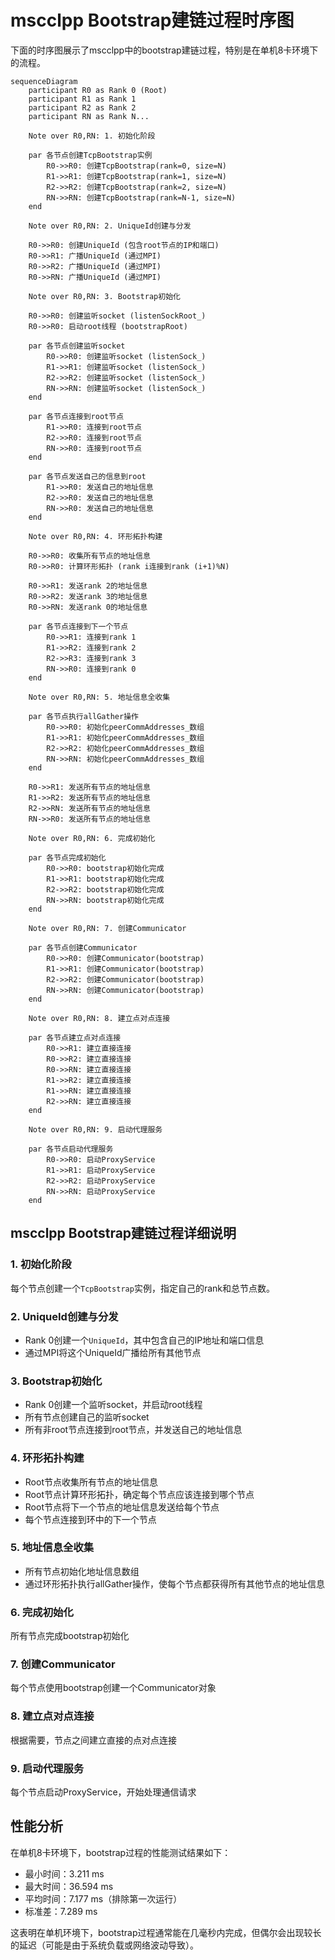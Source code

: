 # mscclpp Bootstrap建链过程时序图

下面的时序图展示了mscclpp中的bootstrap建链过程，特别是在单机8卡环境下的流程。

```mermaid
sequenceDiagram
    participant R0 as Rank 0 (Root)
    participant R1 as Rank 1
    participant R2 as Rank 2
    participant RN as Rank N...
    
    Note over R0,RN: 1. 初始化阶段
    
    par 各节点创建TcpBootstrap实例
        R0->>R0: 创建TcpBootstrap(rank=0, size=N)
        R1->>R1: 创建TcpBootstrap(rank=1, size=N)
        R2->>R2: 创建TcpBootstrap(rank=2, size=N)
        RN->>RN: 创建TcpBootstrap(rank=N-1, size=N)
    end
    
    Note over R0,RN: 2. UniqueId创建与分发
    
    R0->>R0: 创建UniqueId (包含root节点的IP和端口)
    R0->>R1: 广播UniqueId (通过MPI)
    R0->>R2: 广播UniqueId (通过MPI)
    R0->>RN: 广播UniqueId (通过MPI)
    
    Note over R0,RN: 3. Bootstrap初始化
    
    R0->>R0: 创建监听socket (listenSockRoot_)
    R0->>R0: 启动root线程 (bootstrapRoot)
    
    par 各节点创建监听socket
        R0->>R0: 创建监听socket (listenSock_)
        R1->>R1: 创建监听socket (listenSock_)
        R2->>R2: 创建监听socket (listenSock_)
        RN->>RN: 创建监听socket (listenSock_)
    end
    
    par 各节点连接到root节点
        R1->>R0: 连接到root节点
        R2->>R0: 连接到root节点
        RN->>R0: 连接到root节点
    end
    
    par 各节点发送自己的信息到root
        R1->>R0: 发送自己的地址信息
        R2->>R0: 发送自己的地址信息
        RN->>R0: 发送自己的地址信息
    end
    
    Note over R0,RN: 4. 环形拓扑构建
    
    R0->>R0: 收集所有节点的地址信息
    R0->>R0: 计算环形拓扑 (rank i连接到rank (i+1)%N)
    
    R0->>R1: 发送rank 2的地址信息
    R0->>R2: 发送rank 3的地址信息
    R0->>RN: 发送rank 0的地址信息
    
    par 各节点连接到下一个节点
        R0->>R1: 连接到rank 1
        R1->>R2: 连接到rank 2
        R2->>R3: 连接到rank 3
        RN->>R0: 连接到rank 0
    end
    
    Note over R0,RN: 5. 地址信息全收集
    
    par 各节点执行allGather操作
        R0->>R0: 初始化peerCommAddresses_数组
        R1->>R1: 初始化peerCommAddresses_数组
        R2->>R2: 初始化peerCommAddresses_数组
        RN->>RN: 初始化peerCommAddresses_数组
    end
    
    R0->>R1: 发送所有节点的地址信息
    R1->>R2: 发送所有节点的地址信息
    R2->>RN: 发送所有节点的地址信息
    RN->>R0: 发送所有节点的地址信息
    
    Note over R0,RN: 6. 完成初始化
    
    par 各节点完成初始化
        R0->>R0: bootstrap初始化完成
        R1->>R1: bootstrap初始化完成
        R2->>R2: bootstrap初始化完成
        RN->>RN: bootstrap初始化完成
    end
    
    Note over R0,RN: 7. 创建Communicator
    
    par 各节点创建Communicator
        R0->>R0: 创建Communicator(bootstrap)
        R1->>R1: 创建Communicator(bootstrap)
        R2->>R2: 创建Communicator(bootstrap)
        RN->>RN: 创建Communicator(bootstrap)
    end
    
    Note over R0,RN: 8. 建立点对点连接
    
    par 各节点建立点对点连接
        R0->>R1: 建立直接连接
        R0->>R2: 建立直接连接
        R0->>RN: 建立直接连接
        R1->>R2: 建立直接连接
        R1->>RN: 建立直接连接
        R2->>RN: 建立直接连接
    end
    
    Note over R0,RN: 9. 启动代理服务
    
    par 各节点启动代理服务
        R0->>R0: 启动ProxyService
        R1->>R1: 启动ProxyService
        R2->>R2: 启动ProxyService
        RN->>RN: 启动ProxyService
    end
```

## mscclpp Bootstrap建链过程详细说明

### 1. 初始化阶段
每个节点创建一个`TcpBootstrap`实例，指定自己的rank和总节点数。

### 2. UniqueId创建与分发
- Rank 0创建一个`UniqueId`，其中包含自己的IP地址和端口信息
- 通过MPI将这个UniqueId广播给所有其他节点

### 3. Bootstrap初始化
- Rank 0创建一个监听socket，并启动root线程
- 所有节点创建自己的监听socket
- 所有非root节点连接到root节点，并发送自己的地址信息

### 4. 环形拓扑构建
- Root节点收集所有节点的地址信息
- Root节点计算环形拓扑，确定每个节点应该连接到哪个节点
- Root节点将下一个节点的地址信息发送给每个节点
- 每个节点连接到环中的下一个节点

### 5. 地址信息全收集
- 所有节点初始化地址信息数组
- 通过环形拓扑执行allGather操作，使每个节点都获得所有其他节点的地址信息

### 6. 完成初始化
所有节点完成bootstrap初始化

### 7. 创建Communicator
每个节点使用bootstrap创建一个Communicator对象

### 8. 建立点对点连接
根据需要，节点之间建立直接的点对点连接

### 9. 启动代理服务
每个节点启动ProxyService，开始处理通信请求

## 性能分析

在单机8卡环境下，bootstrap过程的性能测试结果如下：
- 最小时间：3.211 ms
- 最大时间：36.594 ms
- 平均时间：7.177 ms（排除第一次运行）
- 标准差：7.289 ms

这表明在单机环境下，bootstrap过程通常能在几毫秒内完成，但偶尔会出现较长的延迟（可能是由于系统负载或网络波动导致）。

